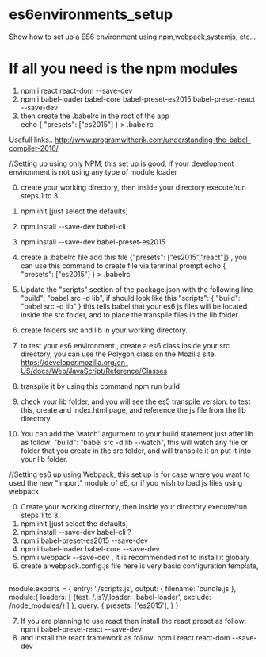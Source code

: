 # es6environments_setup
Show how to set up a ES6 environment using npm,webpack,systemjs, etc... 

# If all you need is the npm modules
1. npm i react react-dom --save-dev
2. npm i babel-loader babel-core babel-preset-es2015 babel-preset-react --save-dev
3. then create the .babelrc in the root of the app <br>
echo { "presets": ["es2015"] } > .babelrc
 

Usefull links..
http://www.programwitherik.com/understanding-the-babel-compiler-2016/

//Setting up using only NPM, this set up is good, if your development environment is not using any type of module loader

0. create your working directory, then inside your directory execute/run steps 1 to 3.
1. npm init  [just select the defaults]
2. npm install --save-dev babel-cli
3. npm install --save-dev babel-preset-es2015
4. create a .babelrc file  add this file {"presets": ["es2015","react"]} , you can use this command to create file via terminal prompt echo  { "presets": ["es2015"] } > .babelrc
5. Update the "scripts" section of the package.json with the following line 
   "build": "babel src -d lib", if should look like this 
   "scripts": {
    "build": "babel src -d lib"
  }  this tells babel that your  es6 js files will be located inside the src folder, and to place the transpile files in the lib folder.
6. create folders src and lib in your working directory.
7. to test your es6 environment , create a es6 class inside your src directory, you can use the Polygon class on the Mozilla site. https://developer.mozilla.org/en-US/docs/Web/JavaScript/Reference/Classes
8. transpile it by using this command npm run build
9. check your lib folder, and you will see the es5 transpile version.  to test this, create and index.html page, and reference the js file from the lib directory.
  
10. You can add the 'watch' argurment to your build statement just after lib as follow:  "build": "babel src -d lib --watch", this will watch any file or folder that you create in the src folder, and will transpile it an put it into your lib folder.

//Setting es6 up using Webpack, this set up is for case where you want to used the new "import" module of e6, or if you wish to load js files using webpack.


 0. Create your working directory, then inside your directory execute/run steps 1 to 3.
 1. npm init [just select the defaults]
 2. npm install --save-dev babel-cli ?
 3. npm i babel-preset-es2015 --save-dev
 4. npm i babel-loader babel-core --save-dev
 5. npm i webpack --save-dev , it is recommended not to install it globaly
 6. create a webpack.config.js file here is very basic configuration template, 
 
 ## 
 module.exports = {
    entry: './scripts.js',
    output: { filename: 'bundle.js'},
    module:{
        loaders: [
            {test: /\.js?/,loader: 'babel-loader', exclude: /node_modules/}
        ]
    },
     query: {
        presets: ['es2015'],
      }
}

 7. If you are planning to use react then install the react preset as follow: npm i babel-preset-react --save-dev
 8. and install the react framework as follow: npm i react react-dom --save-dev
 
